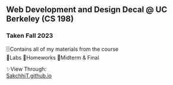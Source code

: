 ## Web Development and Design Decal @ UC Berkeley (CS 198)
### Taken Fall 2023

🗄️Contains all of my materials from the course <br/> 
  📁Labs  📁Homeworks  📁Midterm & Final 

✨View Through: <br/>
[SakchhiT.github.io](https://sakchhit.github.io/)
